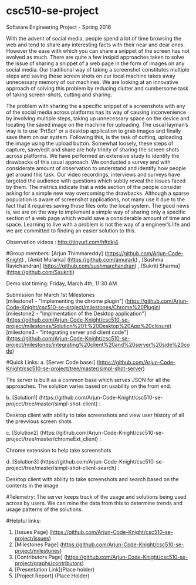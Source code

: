 # csc510-se-project
Software Engineering Project - Spring 2016

With the advent of social media, people spend a lot of time browsing the web and tend to share any interesting facts with their near and dear ones. However the ease with which you can share a snippet of the screen has not evolved as much. There are quite a few insipid approaches taken to solve the issue of sharing a snippet of a web page in the form of images on any social media. Our traditional way
of taking a screenshot constitutes multiple steps and saving these screen shots on our local machine takes away unnecessary memory of our machines. We are looking at an innovative approach of solving this problem by reducing clutter and cumbersome task of taking screen-shots, cutting and sharing.

The problem with sharing the a specific snippet of a screenshots with any of the social media across platforms has its way of causing inconvenience by involving multiple steps, taking up unnecessary space on the device and locating the saved image on the machine for uploading. The usual layman’s way is to use ’PrtScr’ or a desktop application to grab images and finally save them on our system. Following this, is the task of cutting, uploading the image using the upload button. Somewhat loosely, these steps of capture, save/edit and share are holy trinity of sharing the screen shots across platforms. We have performed an extensive study to identify
the drawbacks of this usual approach. We conducted a survey and with considerate amount of observation to understand and identify how people get around this task. Our video recordings, interviews and surveys have targeted the audience with questions which subtly reveal the issues faced by them. The metrics indicate that a wide section of the people consider asking for a simple new way overcoming the
drawbacks. Although a sparse population is aware of screenshot applications, not many use it due to the fact that it requires saving those files onto the local system. The good news is, we are on the way to implement a simple way of sharing only a specific section of a web page which would save a considerable amount of time and space. Learning to live with a problem is not the way of a engineer’s life and we are committed to finding an easier solution to this.


Observation videos : http://tinyurl.com/hftdkj4
 
#Group members:
[Arjun Thimmareddy] (https://github.com/Arjun-Code-Knight) ,
[Ankit Murarka] (https://github.com/amurark) ,
[Sushma Ravichandran] (https://github.com/sushmarchandran) ,
[Sukriti Sharma] (https://github.com/Ssukriti)

Demo slot timing: Friday, March 4th, 11:30 AM </br>

Submission for March 1st Milestones</br>
[milestone1 - "Implementing the chrome plugin"] (https://github.com/Arjun-Code-Knight/csc510-se-project/milestones/Chrome%20Plugin) <br/>
[milestone2 - "Implmentation of the Desktop application"] (https://github.com/Arjun-Code-Knight/csc510-se-project/milestones/Solution%201:%20Desktop%20App%20closure)<br/>
[milestone3 - "Integrating server and client code"] 
(https://github.com/Arjun-Code-Knight/csc510-se-project/milestones/integrating%20client%20and%20server%20side%20code)<br/>


#Quick Links:
a. [Server Code base:] (https://github.com/Arjun-Code-Knight/csc510-se-project/tree/master/simpl-shot-server)
<p> The server is built as a common base which serves JSON for all the approaches. The solution varies based on usability on the front end.</p>
b. [Solution1] (https://github.com/Arjun-Code-Knight/csc510-se-project/tree/master/simpl-shot-client) :
<p>Desktop client with ability to take screenshots and view user history of all the prevvious screen shots</p>
c. [Solution2]  (https://github.com/Arjun-Code-Knight/csc510-se-project/tree/master/chromeExt_client) :
<p>Chrome extension to help take screenshots</p>
d. [Solution3] (https://github.com/Arjun-Code-Knight/csc510-se-project/tree/master/simpl-shot-client-search) :
<p>Desktop client with ability to take screenshots and search based on the contents in the image</p>

#Telemetry:
The server keeps track of the usage and solutions being used across by users. We can mine the data from this to determine trends and usage patterns of the solutions.


#Helpful links:
1. [Issues Page] (https://github.com/Arjun-Code-Knight/csc510-se-project/issues)
2. [Milestones Page] (https://github.com/Arjun-Code-Knight/csc510-se-project/milestones)
3. [Contributors Page] (https://github.com/Arjun-Code-Knight/csc510-se-project/graphs/contributors)
4. [Presentation Link](Place holder)
5. [Project Report] (Place Holder)
